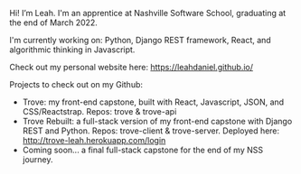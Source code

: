 Hi! I’m Leah. I'm an apprentice at Nashville Software School, graduating at the end of March 2022.

I'm currently working on: Python, Django REST framework, React, and algorithmic thinking in Javascript.

Check out my personal website here: https://leahdaniel.github.io/

Projects to check out on my Github:

- Trove: my front-end capstone, built with React, Javascript, JSON, and CSS/Reactstrap. Repos: trove & trove-api
- Trove Rebuilt: a full-stack version of my front-end capstone with Django REST and Python. Repos: trove-client & trove-server. Deployed here: http://trove-leah.herokuapp.com/login
- Coming soon... a final full-stack capstone for the end of my NSS journey.
<!---
LeahDaniel/LeahDaniel is a ✨ special ✨ repository because its `README.md` (this file) appears on your GitHub profile.
You can click the Preview link to take a look at your changes.
--->
